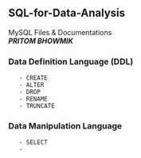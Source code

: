## SQL-for-Data-Analysis
MySQL Files &amp; Documentations                                                                   
***PRITOM BHOWMIK***


### Data Definition Language (DDL)          
       - CREATE
       - ALTER
       - DROP
       - RENAME
       - TRUNCATE
       
       
### Data Manipulation Language
       - SELECT
       - 
